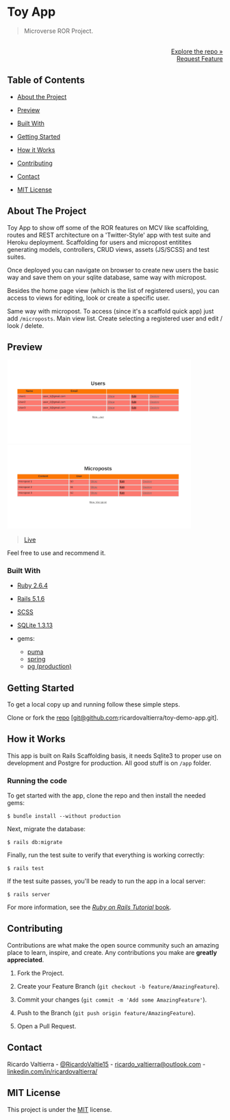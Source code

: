 # Toy App

> Microverse ROR Project.

<p align="right">
  <br>
  <a href="https://github.com/ricardovaltierra/toy-demo-app">Explore the repo »</a>
  <br>
  <a href="https://github.com/ricardovaltierra/toy-demo-app/issues">Request Feature</a>
</p>

## Table of Contents

* [About the Project](#about-the-project)

* [Preview](#preview)

* [Built With](#built-with)

* [Getting Started](#getting-started)

* [How it Works](#how-it-works)

* [Contributing](#contributing)

* [Contact](#contact)

* [MIT License](#mit-license)

## About The Project

Toy App to show off some of the ROR features on MCV like scaffolding, routes and REST architecture on a 'Twitter-Style' app with test suite and Heroku deployment. Scaffolding for users and micropost entitites generating models, controllers, CRUD views, assets (JS/SCSS) and test suites.

Once deployed you can navigate on browser to create new users the basic way and save them on your sqlite database, same way with micropost.

Besides the home page view (which is the list of registered users), you can access to views for editing, look or create a specific user.

Same way with micropost. To access (since it's a scaffold quick app) just add `/microposts`. Main view list. Create selecting a registered user and edit / look / delete.

## Preview

<img src="./app/assets/images/usage1.gif" alt="Create and edit a user" width="430" /> <img src="./app/assets/images/usage2.gif" alt="Create and edit a micropost" width="430" />

> [Live](https://small-toy-app.herokuapp.com/)

Feel free to use and recommend it.

### Built With

* [Ruby 2.6.4](https://www.ruby-lang.org/en/news/2019/08/28/ruby-2-6-4-released/)

* [Rails 5.1.6](https://rubygems.org/gems/rails/versions/5.1.6)

* [SCSS](https://developer.mozilla.org/en-US/docs/Web/CSS)

* [SQLite 1.3.13](https://rubygems.org/gems/sqlite3/versions/1.3.13)

* gems:
    * [puma](https://rubygems.org/gems/puma)
    * [spring](https://rubygems.org/gems/spring)
    * [pg (production)](https://rubygems.org/gems/pg)

## Getting Started

To get a local copy up and running follow these simple steps.

Clone or fork the <a href="https://github.com/ricardovaltierra/toy-demo-app">repo</a> [git@github.com:ricardovaltierra/toy-demo-app.git].

## How it Works

This app is built on Rails Scaffolding basis, it needs Sqlite3 to proper use on development and Postgre for production. All good stuff is on `/app` folder.

### Running the code


To get started with the app, clone the repo and then install the needed gems:

```
$ bundle install --without production
```

Next, migrate the database:

```
$ rails db:migrate
```

Finally, run the test suite to verify that everything is working correctly:

```
$ rails test
```

If the test suite passes, you'll be ready to run the app in a local server:

```
$ rails server
```

For more information, see the
[*Ruby on Rails Tutorial* book](https://www.railstutorial.org/book).

## Contributing

Contributions are what make the open source community such an amazing place to learn, inspire, and create. Any contributions you make are **greatly appreciated**.

1. Fork the Project.

2. Create your Feature Branch (`git checkout -b feature/AmazingFeature`).

3. Commit your changes (`git commit -m 'Add some AmazingFeature'`).

4. Push to the Branch (`git push origin feature/AmazingFeature`).

5. Open a Pull Request.

## Contact

Ricardo Valtierra - [@RicardoValtie15](https://twitter.com/RicardoValtie15) - ricardo_valtierra@outlook.com  - [linkedin.com/in/ricardovaltierra/](https://www.linkedin.com/in/ricardovaltierra/)

## MIT License

This project is under the [MIT](LICENSE) license.

